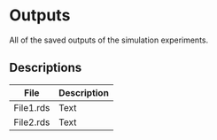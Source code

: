 # Outputs

All of the saved outputs of the simulation experiments.

## Descriptions

| File        | Description |
| ----------- | ----------- |
| File1.rds   | Text        |
| File2.rds   | Text        |
